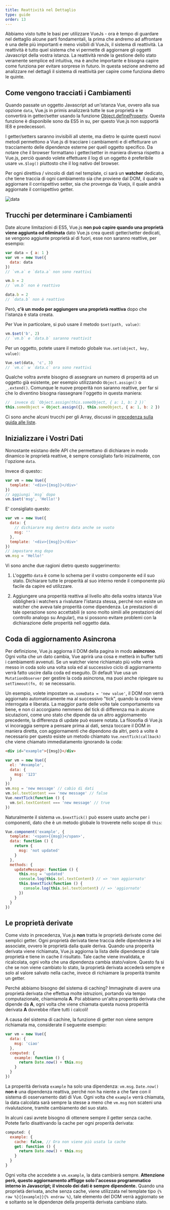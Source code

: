 ```yaml
---
title: Reattività nel Dettaglio
type: guide
order: 13
---
```


Abbiamo visto tutte le basi per utilizzare VueJs - ora è tempo di guardare nel dettaglio alcune parti fondamentali, la prima che andremo ad affrontare è una delle più importanti e meno visibili di VueJs, il sistema di reattività. La reattività è tutto quel sistema che vi permette di aggiornare gli oggetti Javascript della vostra istanza. La reattività rende la gestione dello stato veramente semplice ed intuitiva, ma è anche importante e bisogna capire come funziona per evitare sorprese in futuro. In questa sezione andremo ad analizzare nel dettagli il sistema di reattività per capire come funziona dietro le quinte.

## Come vengono tracciati i Cambiamenti

Quando passate un oggetto Javascript ad un'istanza Vue, ovvero alla sua opzione `data`, Vue.js in primis analizzerà tutte le sue proprietà e le convertirà in getter/setter usando la funzione [Object.defineProperty](https://developer.mozilla.org/en-US/docs/Web/JavaScript/Reference/Global_Objects/Object/defineProperty). Questa funzione è disponibile sono da ES5 in su, per questo Vue.js non supportà IE8 e predecessori.

I getter/setters saranno invisibili all utente, ma dietro le quinte questi nuovi metodi permettono a Vue.js di tracciare i cambiamenti e di effetturare un tracciamento delle dipendenze esterne per quell oggetto specifico. Da notare che il browser formattano i getter/setter in maniera diversa rispetto a Vue.js, perciò quando volete effettuare il log di un oggetto è preferibile usare `vm.$log()` piuttosto che il log nativo del browser.

Per ogni direttiva / vincolo di dati nel template, ci sarà un **watcher** dedicato, che tiene traccia di ogni cambiamento sia che proviene dal DOM, il quale va aggiornare il corrispettivo setter, sia che provenga da Vuejs, il quale andrà aggiornate il corrispettivo getter.

![data](/images/data.png)

## Trucchi per determinare i Cambiamenti

Date alcune limitazioni di ES5, Vue.js **non può capire quando una proprietà viene aggiunta od eliminata** dato Vue.js crea questi getter/setter dedicati, se vengono aggiunte proprietà al di fuori, esse non saranno reattive, per esempio:

``` js
var data = { a: 1 }
var vm = new Vue({
  data: data
})
// `vm.a` e `data.a` non sono reattivi

vm.b = 2
// `vm.b` non è reattivo

data.b = 2
// `data.b` non è reattivo
```

Però, **c'è un modo per aggiungere una proprietà reattiva** dopo che l'istanza è stata creata.

Per Vue in particolare, si può usare il metodo `$set(path, value)`:

``` js
vm.$set('b', 2)
// `vm.b` e `data.b` saranno reattivit
```

Per un oggetto, potete usare il metodo globale `Vue.set(object, key, value)`:

``` js
Vue.set(data, 'c', 3)
// `vm.c` w `data.c` ora sono reattivi
```

Qualche voltra avrete bisogno di assegnare un numero di properità ad un oggetto già esistente, per esempio utilizzando `Object.assign()` o `_.extend()`. Comunque le nuove properità non saranno reattive, per far si che lo diventino bisogna riassegnare l'oggetto in questa maniera:

``` js
//  invece di `Object.assign(this.someObject, { a: 1, b: 2 })`
this.someObject = Object.assign({}, this.someObject, { a: 1, b: 2 })
```

Ci sono anche alcuni trucchi per gli Array, discussi in [precedenza sulla guida alle liste](/guide/list.html#Caveats).

## Inizializzare i Vostri Dati

Nonostante esistano delle API che permettano di dichiarare in modo dinamico le proprietà reattive, è sempre consigliato farlo inizialmente, con l'opzione `data`.

Invece di questo::

``` js
var vm = new Vue({
  template: '<div>{{msg}}</div>'
})
// aggiungi `msg` dopo
vm.$set('msg', 'Hello!')
```

E' consigliato questo:

``` js
var vm = new Vue({
  data: {
    // dichiarare msg dentro data anche se vuoto
    msg: ''
  },
  template: '<div>{{msg}}</div>'
})
// impostare msg dopo
vm.msg = 'Hello!'
```

Vi sono anche due ragioni dietro questo suggerimento:

1. L'oggetto `data` è come lo schema per il vostro componente ed il suo stato. Dichiarare tutte le properità al suo interno rende il componente più facile da capire ed utilizzare.

2. Aggiungere una properità reattiva al livello alto della vostra istanza Vue obbligherà i watchers a rivalutare l'istanza stessa, perché non esiste un watcher che aveva tale properità come dipendenza. Le prestazioni di tale operazione sono accettabili (e sono molto simili alle prestazioni del controllo analogo su Angular), ma si possono evitare problemi con la dichiarazione delle properità nell oggetto data.

## Coda di aggiornamento Asincrona

Per definizione, Vue.js aggiorna il DOM della pagina in modo **asincrono**. Ogni volta che un dato cambia, Vue aprirà una cosa e metterà in buffer tutti i cambiamenti avvenuti. Se un watcher viene richiamato più volte verrà messo in coda solo una volta sola ed al successivo ciclo di aggiornamento verrà fatto uscire dalla coda ed eseguito. Di default Vue usa un `MutationObserver` per gestire la coda asincrona, ma puoi anche ripiegare su `setTimeout(fn, 0)` se necessario.

Un esempio, volete impostare `vm.someData = 'new value'`, il DOM non verrà aggiornato automaticamente ma al successivo "tick", quando la coda viene interrogata e liberata. La maggior parte delle volte tale comportamento va bene, e non ci accorgiamo nemmeno del tick di differenza ma in alcune sicutazioni, come uno stato che dipende da un altro aggiornamento precedente, la differenza di update può essere notata. La filosofia di Vue.js vi incoraggia sempre a pensare prima ai dati, senza toccare il DOM in maniera diretta, con aggiornamenti che dipendono da altri, però a volte è necessario per questo esiste un metodo chiamato `Vue.nextTick(callback)` che viene chiamato immediatamento ignorando la coda:

``` html
<div id="example">{{msg}}</div>
```

``` js
var vm = new Vue({
  el: '#example',
  data: {
    msg: '123'
  }
})
vm.msg = 'new message' // cabio di dati
vm.$el.textContent === 'new message' // false
Vue.nextTick(function () {
  vm.$el.textContent === 'new message' // true
})
```

Naturalmente il sistema `vm.$nextTick()` può essere usato anche per i componenti, dato che è un metodo globale lo troverete nello scope di `this`:

``` js
Vue.component('example', {
  template: '<span>{{msg}}</span>',
  data: function () {
    return {
      msg: 'not updated'
    }
  },
  methods: {
    updateMessage: function () {
      this.msg = 'updated'
      console.log(this.$el.textContent) // => 'non aggiornato'
      this.$nextTick(function () {
        console.log(this.$el.textContent) // => 'aggiornato'
      })
    }
  }
})
```

## Le proprietà derivate

Come visto in precedenza, Vue.js **non** tratta le proprietà derivate come dei semplici getter. Ogni proprietà derivata tiene traccia delle dipendenze a lei associate, ovvero le proprietà dalla quale deriva. Quando una properità derivata viene richiamata, Vue.js aggiorna la lista delle dipendenze di tale proprietà e tiene in cache il risultato. Tale cache viene invalidata, e ricalcolata, ogni volta che una dipendenza cambia stato/valore. Questo fa si che se non viene cambiato lo stato, la proprietà derivata accederà sempre e solo al valore salvato nella cache, invece di richiamare la properità tramite un getter.

Perché abbiamo bisogno del sistema di caching? Immaginate di avere una proprietà derivata che effettua molte istruzioni, portando via tempo computazionale, chiamiamola **A**. Poi abbiamo un'altra properità derivata che dipende da **A**, ogni volta che viene chiamata questa nuova properità derivata **A** dovrebbe rifare tutti i calcoli!

A causa del sistema di cachine, la funzione di getter non viene sempre richiamata ma, considerate il seguente esempio:

``` js
var vm = new Vue({
  data: {
    msg: 'ciao'
  },
  computed: {
    example: function () {
      return Date.now() + this.msg
    }
  }
})
```

La properità derivata `example` ha solo una dipendenza: `vm.msg`. `Date.now()` **non è** una dipendenza reattiva, perché non ha niente a che fare con il sistema di osservamento dati di Vue. Ogni volta che `example` verrà chiamata, la data calcolata sarà sempre la stesse a meno che `vm.msg` non scateni una rivalutazione, tramite cambiamento del suo stato.

In alcuni casi avrete bisogno di ottenere sempre il getter senza cache. Potete farlo disattivando la cache per ogni properità derivata:

``` js
computed: {
  example: {
    cache: false, // Ora non viene più usata la cache
    get: function () {
      return Date.now() + this.msg
    }
  }
}
```

Ogni volta che accedete a `vm.example`, la data cambierà sempre. **Attenzione però, questo aggiornamento affligge solo l'accesso programmatico interno in Javascript; il vincolo dei dati è sempre dipendente.** Quando una proprietà derivata, anche senza cache, viene utilizzata nel template tipo `{% raw %}{{example}}{% endraw %}`, tale elemento del DOM verrà aggiornato se e soltanto se le dipendenze della properità derivata cambiano stato.
